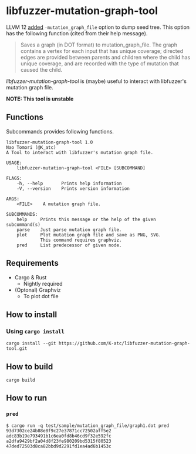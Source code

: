 libfuzzer-mutation-graph-tool
====


LLVM 12 [added](https://github.com/llvm/llvm-project/commit/1bb1eac6b177739429e78703b265e7546792fd64) `-mutation_graph_file` option to dump seed tree.
This option has the following function (cited from their help message).

> Saves a graph (in DOT format) to mutation_graph_file. The graph contains a vertex for each input that has unique coverage; directed edges are provided between parents and children where the child has unique coverage, and are recorded with the type of mutation that caused the child.

*libfuzzer-mutation-graph-tool* is (maybe) useful to interact with libfuzzer's mutation graph file.

**NOTE: This tool is unstable**


Functions
----
Subcommands provides following functions.

```
libfuzzer-mutation-graph-tool 1.0
Nao Tomori (@K_atc)
A Tool to interact with libfuzzer's mutation graph file.

USAGE:
    libfuzzer-mutation-graph-tool <FILE> [SUBCOMMAND]

FLAGS:
    -h, --help       Prints help information
    -V, --version    Prints version information

ARGS:
    <FILE>    A mutation graph file.

SUBCOMMANDS:
    help     Prints this message or the help of the given subcommand(s)
    parse    Just parse mutation graph file.
    plot     Plot mutation graph file and save as PNG, SVG.
             This command requires graphviz.
    pred     List predecessor of given node.
```


Requirements
----
* Cargo & Rust 
    * Nightly required
* (Optonal) Graphviz
    * To plot dot file


How to install
----
### Using `cargo install`
```shell
cargo install --git https://github.com/K-atc/libfuzzer-mutation-graph-tool.git
```


How to build
----
```shell
cargo build
```


How to run
----
### `pred`
```shell
$ cargo run -q test/sample/mutation_graph_file/graph1.dot pred 93d7302ce24b88e8f9c27e37871cc72502aff5e2
adc83b19e793491b1c6ea0fd8b46cd9f32e592fc
a2dfa9429bf2a04d8f23fe980209bd5315f80523
47ded72503d8ca82bbd9d2291fd1ea4ad6b1453c
```